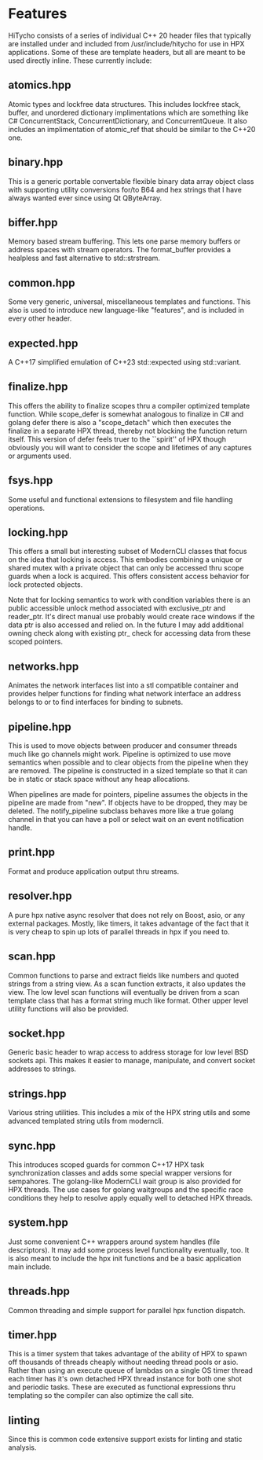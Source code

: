 # Features

HiTycho consists of a series of individual C++ 20 header files that typically
are installed under and included from /usr/include/hitycho for use in HPX
applications. Some of these are template headers, but all are meant to be used
directly inline. These currently include:

## atomics.hpp

Atomic types and lockfree data structures. This includes lockfree stack,
buffer, and unordered dictionary implimentations which are something like C#
ConcurrentStack, ConcurrentDictionary, and ConcurrentQueue. It also includes
an implimentation of atomic\_ref that should be similar to the C++20 one.

## binary.hpp

This is a generic portable convertable flexible binary data array object class
with supporting utility conversions for/to B64 and hex strings that I have
always wanted ever since using Qt QByteArray.

## biffer.hpp

Memory based stream buffering. This lets one parse memory buffers or address
spaces with stream operators. The format\_buffer provides a healpless and fast
alternative to std::strstream.

## common.hpp

Some very generic, universal, miscellaneous templates and functions. This also
is used to introduce new language-like "features", and is included in every
other header.

## expected.hpp

A C++17 simplified emulation of C++23 std::expected using std::variant.

## finalize.hpp

This offers the ability to finalize scopes thru a compiler optimized template
function. While scope\_defer is somewhat analogous to finalize in C# and golang
defer there is also a "scope\_detach" which then executes the finalize in a
separate HPX thread, thereby not blocking the function return itself. This
version of defer feels truer to the ``spirit'' of HPX though obviously you will
want to consider the scope and lifetimes of any captures or arguments used.

## fsys.hpp

Some useful and functional extensions to filesystem and file handling
operations.

## locking.hpp

This offers a small but interesting subset of ModernCLI classes that focus on
the idea that locking is access. This embodies combining a unique or shared
mutex with a private object that can only be accessed thru scope guards when a
lock is acquired. This offers consistent access behavior for lock protected
objects.

Note that for locking semantics to work with condition variables there is an
public accessible unlock method associated with exclusive_ptr and reader_ptr.
It's direct manual use probably would create race windows if the data ptr is
also accessed and relied on. In the future I may add additional owning check
along with existing ptr_ check for accessing data from these scoped pointers.

## networks.hpp

Animates the network interfaces list into a stl compatible container and
provides helper functions for finding what network interface an address
belongs to or to find interfaces for binding to subnets.

## pipeline.hpp

This is used to move objects between producer and consumer threads much like go
channels might work. Pipeline is optimized to use move semantics when possible
and to clear objects from the pipeline when they are removed. The pipeline is
constructed in a sized template so that it can be in static or stack space
without any heap allocations.

When pipelines are made for pointers, pipeline assumes the objects in the
pipeline are made from "new". If objects have to be dropped, they may be
deleted. The notify\_pipeline subclass behaves more like a true golang channel
in that you can have a poll or select wait on an event notification handle.

## print.hpp

Format and produce application output thru streams.

## resolver.hpp

A pure hpx native async resolver that does not rely on Boost, asio, or any
external packages. Mostly, like timers, it takes advantage of the fact that it
is very cheap to spin up lots of parallel threads in hpx if you need to.

## scan.hpp

Common functions to parse and extract fields like numbers and quoted strings
from a string view. As a scan function extracts, it also updates the view. The
low level scan functions will eventually be driven from a scan template class
that has a format string much like format. Other upper level utility functions
will also be provided.

## socket.hpp

Generic basic header to wrap access to address storage for low level BSD
sockets api. This makes it easier to manage, manipulate, and convert socket
addresses to strings.

## strings.hpp

Various string utilities. This includes a mix of the HPX string utils and some
advanced templated string utils from moderncli.

## sync.hpp

This introduces scoped guards for common C++17 HPX task synchronization classes
and adds some special wrapper versions for sempahores. The golang-like
ModernCLI wait group is also provided for HPX threads. The use cases for golang
waitgroups and the specific race conditions they help to resolve apply equally
well to detached HPX threads.

## system.hpp

Just some convenient C++ wrappers around system handles (file descriptors). It
may add some process level functionality eventually, too. It is also meant to
include the hpx init functions and be a basic application main include.

## threads.hpp

Common threading and simple support for parallel hpx function dispatch.

## timer.hpp

This is a timer system that takes advantage of the ability of HPX to spawn off
thousands of threads cheaply without needing thread pools or asio. Rather than
using an execute queue of lambdas on a single OS timer thread each timer has
it's own detached HPX thread instance for both one shot and periodic tasks.
These are executed as functional expressions thru templating so the compiler
can also optimize the call site.

## linting

Since this is common code extensive support exists for linting and static
analysis.
